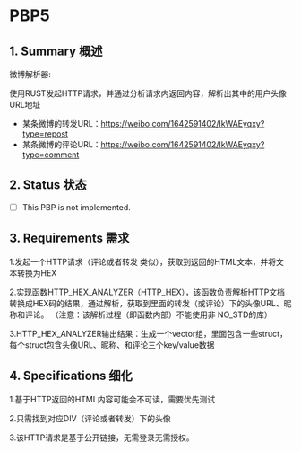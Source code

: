 # PBP5

## 1.  Summary 概述

微博解析器:

使用RUST发起HTTP请求，并通过分析请求内返回内容，解析出其中的用户头像URL地址

- 某条微博的转发URL：https://weibo.com/1642591402/IkWAEyqxy?type=repost
- 某条微博的评论URL：https://weibo.com/1642591402/IkWAEyqxy?type=comment

## 2.  Status 状态

- [ ] This PBP is not implemented.

## 3. Requirements 需求

1.发起一个HTTP请求（评论或者转发 类似），获取到返回的HTML文本，并将文本转换为HEX

2.实现函数HTTP_HEX_ANALYZER（HTTP_HEX），该函数负责解析HTTP文档转换成HEX码的结果，通过解析，获取到里面的转发（或评论）下的头像URL、昵称和评论。
（注意：该解析过程（即函数内部）不能使用非 NO_STD的库）

3.HTTP_HEX_ANALYZER输出结果：生成一个vector组，里面包含一些struct，每个struct包含头像URL、昵称、和评论三个key/value数据



## 4. Specifications 细化

1.基于HTTP返回的HTML内容可能会不可读，需要优先测试

2.只需找到对应DIV（评论或者转发）下的头像

3.该HTTP请求是基于公开链接，无需登录无需授权。

